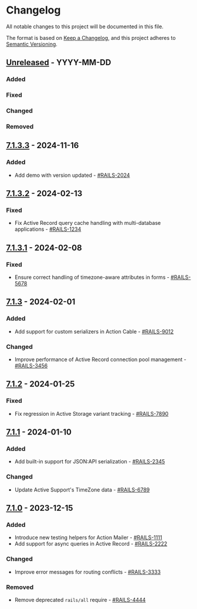 # Changelog

All notable changes to this project will be documented in this file.

The format is based on [Keep a Changelog](https://keepachangelog.com/en/1.0.0/),
and this project adheres to [Semantic Versioning](https://semver.org/spec/v2.0.0.html).

## [Unreleased] - YYYY-MM-DD

### Added

### Fixed

### Changed

### Removed

## [7.1.3.3] - 2024-11-16

### Added

- Add demo with version updated - [#RAILS-2024](https://app.clickup.com/t/82723/RAILS-2024)

## [7.1.3.2] - 2024-02-13

### Fixed

- Fix Active Record query cache handling with multi-database applications - [#RAILS-1234](https://app.clickup.com/t/82723/RAILS-1234)

## [7.1.3.1] - 2024-02-08

### Fixed

- Ensure correct handling of timezone-aware attributes in forms - [#RAILS-5678](https://app.clickup.com/t/82723/RAILS-5678)

## [7.1.3] - 2024-02-01

### Added

- Add support for custom serializers in Action Cable - [#RAILS-9012](https://app.clickup.com/t/82723/RAILS-9012)

### Changed

- Improve performance of Active Record connection pool management - [#RAILS-3456](https://app.clickup.com/t/82723/RAILS-3456)

## [7.1.2] - 2024-01-25

### Fixed

- Fix regression in Active Storage variant tracking - [#RAILS-7890](https://app.clickup.com/t/82723/RAILS-7890)

## [7.1.1] - 2024-01-10

### Added

- Add built-in support for JSON:API serialization - [#RAILS-2345](https://app.clickup.com/t/82723/RAILS-2345)

### Changed

- Update Active Support's TimeZone data - [#RAILS-6789](https://app.clickup.com/t/82723/RAILS-6789)

## [7.1.0] - 2023-12-15

### Added

- Introduce new testing helpers for Action Mailer - [#RAILS-1111](https://app.clickup.com/t/82723/RAILS-1111)
- Add support for async queries in Active Record - [#RAILS-2222](https://app.clickup.com/t/82723/RAILS-2222)

### Changed

- Improve error messages for routing conflicts - [#RAILS-3333](https://app.clickup.com/t/82723/RAILS-3333)

### Removed

- Remove deprecated `rails/all` require - [#RAILS-4444](https://app.clickup.com/t/82723/RAILS-4444)

[Unreleased]: https://github.com/rails/rails/compare/v7.1.3.3...HEAD
[7.1.3.3]: https://github.com/rails/rails/-/tree/v7.1.3.3
[7.1.3.2]: https://github.com/rails/rails/-/tree/v7.1.3.2
[7.1.3.1]: https://github.com/rails/rails/-/tree/v7.1.3.1
[7.1.3]: https://github.com/rails/rails/-/tree/v7.1.3
[7.1.2]: https://github.com/rails/rails/-/tree/v7.1.2
[7.1.1]: https://github.com/rails/rails/-/tree/v7.1.1
[7.1.0]: https://github.com/rails/rails/-/tree/v7.1.0
